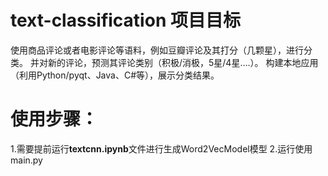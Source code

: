 # text-classification 项目目标
使用商品评论或者电影评论等语料，例如豆瓣评论及其打分（几颗星），进行分类。
并对新的评论，预测其评论类别（积极/消极，5星/4星….）。
构建本地应用（利用Python/pyqt、Java、C#等），展示分类结果。

# 使用步骤：
1.需要提前运行**textcnn.ipynb**文件进行生成Word2VecModel模型
2.运行使用main.py
